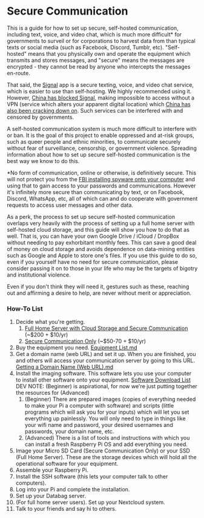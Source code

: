# __Secure Communication__

This is a guide for how to set up secure, self-hosted communication, including text, voice, and video chat, which is much more difficult\* for governments to surveil or for corporations to harvest data from than typical texts or social media (such as Facebook, Discord, Tumblr, etc). "Self-hosted" means that you physically own and operate the equipment which transmits and stores messages, and "secure" means the messages are encrypted - they cannot be read by anyone who intercepts the messages en-route. 

That said, the [Signal](https://signal.org/download/) app is a secure texting, voice, and video chat service, which is easier to use than self-hosting. We highly recommended using it. However, [China has blocked Signal](https://www.techradar.com/news/china-blocks-signal-heres-what-you-need-to-know), making impossible to access without a VPN (service which alters your apparent digital location) which [China has also been cracking down on](https://www.farwestchina.com/tips/best-vpn-for-china/). Such services can be interfered with and censored by governments.

A self-hosted communication system is much more difficult to interfere with or ban. It is the goal of this project to enable oppressed and at-risk groups, such as queer people and ethnic minorities, to communicate securely without fear of surveillance, censorship, or government violence. Spreading information about how to set up secure self-hosted communication is the best way we know to do this.

\*No form of communication, online or otherwise, is definitively secure. This will not protect you from the [FBI installing spyware onto your computer](https://www.nbcnews.com/id/wbna3341694) and using that to gain access to your passwords and communications. However it's infinitely more secure than communicating by text, or on Facebook, Discord, WhatsApp, etc, all of which can and do cooperate with government requests to access user messages and other data.

As a perk, the process to set up secure self-hosted communication overlaps very heavily with the process of setting up a full home server with self-hosted cloud storage, and this guide will show you how to do that as well. That is, you can have your own Google Drive / iCloud / DropBox without needing to pay exhorbitant monthly fees. This can save a good deal of money on cloud storage and avoids dependence on data-mining entities such as Google and Apple to store one's files. If you use this guide to do so, even if you yourself have no need for secure communication, please consider passing it on to those in your life who may be the targets of bigotry and institutional violence. 

Even if you don't think they will need it, gestures such as these, reaching out and affirming a desire to help, are never without merit or appreciation. 

### __How-To List__

 1. Decide what you're getting.
    1. [Full Home Server with Cloud Storage and Secure Communication](https://github.com/MythicAptronym/Locus-Server/blob/212890bef63c699d6c49c2edd7390ee65c048aed/Equipment_List/Description_Full_Home_Server) (~$200 + $10/yr)
    2. [Secure Communication Only](https://github.com/MythicAptronym/Locus-Server/blob/212890bef63c699d6c49c2edd7390ee65c048aed/Equipment_List/Description_Secure_Communication_Only) (~$50-70 + $10/yr)
 2. Buy the equipment you need. [Equipment List.md](https://github.com/MythicAptronym/Locus-Server/tree/d38cfb39f7593207ba383d74bd4478b6912eef67/Equipment_List)
 3. Get a domain name (web URL) and set it up. When you are finished, you and others will access your communication server by going to this URL. [Getting a Domain Name (Web URL).md](https://github.com/MythicAptronym/Locus-Server/blob/1f998997e4ccb97da92ac3ed4df4e2114b61cde0/Internet_Actions/Getting_a_Domain_Name_(Web_URL).md)
 4. Install the imaging software. This software lets you use your computer to install other software onto your equipment. [Software Download List](https://github.com/MythicAptronym/Locus-Server/tree/2bcd2c980c217c7e3e1dbdcd782b5819d3701988/Software_Download_List)
    DEV NOTE: (Beginner) is aspirational, for now we're just putting together the resources for (Advanced)
    1. (Beginner) There are prepared images (copies of everything needed to make your Pi a computer with software) and scripts (little programs which will ask you for your inputs) which will let you set everything up painlessly. You will only need to type in things like your wifi name and password, your desired usernames and passwords, your domain name, etc.
    2. (Advanced) There is a list of tools and instructions with which you can install a fresh Raspberry Pi OS and add everything you need.
 6. Image your Micro SD Card (Secure Communication Only) or your SSD (Full Home Server). These are the storage devices which will hold all the operational software for your equipment.
 7. Assemble your Raspberry Pi.
 8. Install the SSH software (this lets your computer talk to other computers).
 9. Log into your Pi and complete the installation.
 10. Set up your Databag server. 
 11. (For full home server users). Set up your Nextcloud system.
12. Talk to your friends and say hi to others.
